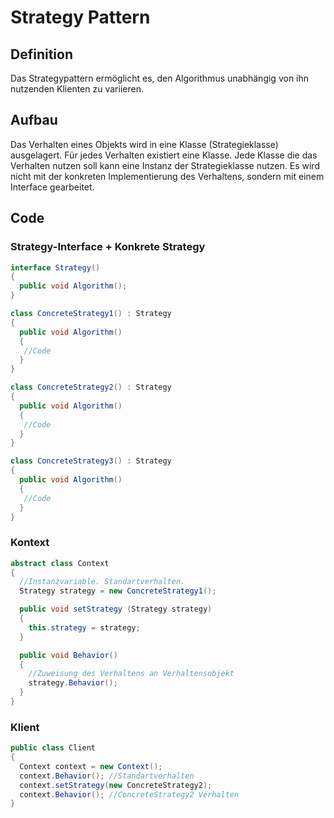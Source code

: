 # Strategy Pattern

## Definition

Das Strategypattern ermöglicht es, den Algorithmus unabhängig von ihn nutzenden Klienten zu variieren.

## Aufbau

Das Verhalten eines Objekts wird in eine Klasse (Strategieklasse) ausgelagert. Für jedes Verhalten existiert eine Klasse.
Jede Klasse die das Verhalten nutzen soll kann eine Instanz der Strategieklasse nutzen.
Es wird nicht mit der konkreten Implementierung des Verhaltens, sondern mit einem Interface gearbeitet.

## Code

### Strategy-Interface + Konkrete Strategy

```csharp
interface Strategy()
{
  public void Algorithm();
}

class ConcreteStrategy1() : Strategy
{
  public void Algorithm()
  {
   //Code
  }
}

class ConcreteStrategy2() : Strategy
{
  public void Algorithm()
  {
   //Code
  }
}

class ConcreteStrategy3() : Strategy
{
  public void Algorithm()
  {
   //Code
  }
}
```

### Kontext

```csharp
abstract class Context
{
  //Instanzvariable. Standartverhalten.
  Strategy strategy = new ConcreteStrategy1();

  public void setStrategy (Strategy strategy)
  {
    this.strategy = strategy;
  }

  public void Behavior()
  {
    //Zuweisung des Verhaltens an Verhaltensobjekt
    strategy.Behavior();
  }
}
```

### Klient

```csharp
public class Client
{
  Context context = new Context();
  context.Behavior(); //Standartverhalten
  context.setStrategy(new ConcreteStrategy2);
  context.Behavior(); //ConcreteStrategy2 Verhalten
}
```
